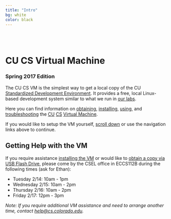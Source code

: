 ```yaml
---
title: "Intro"
bg: white
color: black
---
```


<div class="center">    
     <span class="center fa-stack subtlecircle" style="font-size:100px; background:#e8e8e8">
           <i class="fa fa-circle fa-stack-2x text-white"></i>
           <i class="fa fa-desktop fa-stack-1x text-black"></i>
     </span>
     <br>
     <br>
</div>

# CU CS Virtual Machine

### Spring 2017 Edition

The CU CS VM is the simplest way to get a local copy of the CU
[Standardized Development
Environment](https://foundation.cs.colorado.edu/sde/).  It provides a
free, local Linux-based development system similar to what we run in
[our labs](https://csel.cs.colorado.edu).

Here you can find information on [obtaining](#obtain),
[installing](#install), [using](#usage), and [troubleshooting](#faq)
the [CU](http://www.colorado.edu/) [CS](http://www.colorado.edu/cs/) [Virtual
Machine](http://en.wikipedia.org/wiki/Virtual_machine).

If you would like to setup the VM yourself, [scroll down](#obtain) or
use the navigation links above to continue.

## Getting Help with the VM

If you require assistance [installing the VM](#install) or would like
to [obtain a copy via USB Flash Drive](#obtain), please come by the
CSEL office in ECCS112B during the following times (ask for Ethan):

 - Tuesday 2/14: 10am - 1pm
 - Wednesday 2/15: 10am - 2pm
 - Thursday 2/16: 10am - 2pm
 - Friday 2/17: 12pm - 3pm

_Note: If you require
additional VM assistance and need to arrange another time, contact
[help@cs.colorado.edu](mailto:help@cs.colorado.edu)._

